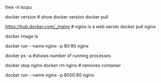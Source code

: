 free -h
lscpu

<!-- docker cmds -->

docker version  # show docker version
docker pull

https://hub.docker.com/_/nginx # nginx is a web server
docker pull nginx

docker image ls

docker run --name nginx -p 80:80 nginx

docker ps -a #shows number of running processes 

docker stop nginx
docker rm nginx # removes container

docker run --name nginx -p 8000:80 nginx